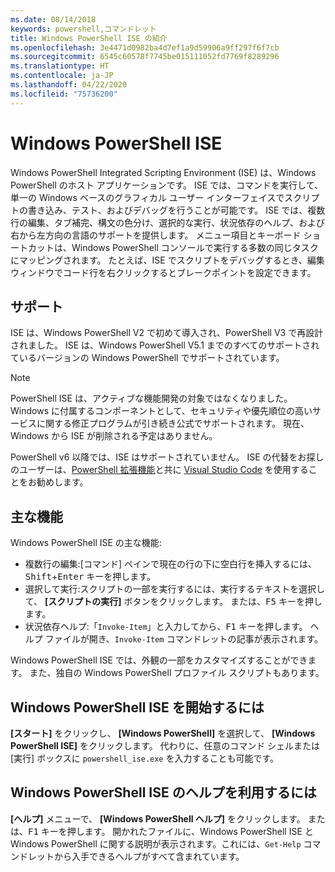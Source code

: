 ```yaml
---
ms.date: 08/14/2018
keywords: powershell,コマンドレット
title: Windows PowerShell ISE の紹介
ms.openlocfilehash: 3e4471d0982ba4d7ef1a9d59906a9ff297f6f7cb
ms.sourcegitcommit: 6545c60578f7745be015111052fd7769f8289296
ms.translationtype: HT
ms.contentlocale: ja-JP
ms.lasthandoff: 04/22/2020
ms.locfileid: "75736200"
---
```

# <a name="the-windows-powershell-ise"></a>Windows PowerShell ISE

Windows PowerShell Integrated Scripting Environment (ISE) は、Windows PowerShell のホスト アプリケーションです。 ISE では、コマンドを実行して、単一の Windows ベースのグラフィカル ユーザー インターフェイスでスクリプトの書き込み、テスト、およびデバッグを行うことが可能です。 ISE では、複数行の編集、タブ補完、構文の色分け、選択的な実行、状況依存のヘルプ、および右から左方向の言語のサポートを提供します。 メニュー項目とキーボード ショートカットは、Windows PowerShell コンソールで実行する多数の同じタスクにマッピングされます。 たとえば、ISE でスクリプトをデバッグするとき、編集ウィンドウでコード行を右クリックするとブレークポイントを設定できます。

## <a name="support"></a>サポート

ISE は、Windows PowerShell V2 で初めて導入され、PowerShell V3 で再設計されました。 ISE は、Windows PowerShell V5.1 までのすべてのサポートされているバージョンの Windows PowerShell でサポートされています。

> [!NOTE]
> PowerShell ISE は、アクティブな機能開発の対象ではなくなりました。 Windows に付属するコンポーネントとして、セキュリティや優先順位の高いサービスに関する修正プログラムが引き続き公式でサポートされます。
> 現在、Windows から ISE が削除される予定はありません。
>
> PowerShell v6 以降では、ISE はサポートされていません。 ISE の代替をお探しのユーザーは、[PowerShell 拡張機能](https://marketplace.visualstudio.com/items?itemName=ms-vscode.PowerShell)と共に [Visual Studio Code](https://code.visualstudio.com/) を使用することをお勧めします。

## <a name="key-features"></a>主な機能

Windows PowerShell ISE の主な機能:

- 複数行の編集:[コマンド] ペインで現在の行の下に空白行を挿入するには、<kbd>Shift</kbd>+<kbd>Enter</kbd> キーを押します。
- 選択して実行:スクリプトの一部を実行するには、実行するテキストを選択して、 **[スクリプトの実行]** ボタンをクリックします。 または、<kbd>F5</kbd> キーを押します。
- 状況依存ヘルプ:「`Invoke-Item`」と入力してから、<kbd>F1</kbd> キーを押します。 ヘルプ ファイルが開き、`Invoke-Item` コマンドレットの記事が表示されます。

Windows PowerShell ISE では、外観の一部をカスタマイズすることができます。 また、独自の Windows PowerShell プロファイル スクリプトもあります。

## <a name="to-start-the-windows-powershell-ise"></a>Windows PowerShell ISE を開始するには

**[スタート]** をクリックし、 **[Windows PowerShell]** を選択して、 **[Windows PowerShell ISE]** をクリックします。
代わりに、任意のコマンド シェルまたは [実行] ボックスに `powershell_ise.exe` を入力することも可能です。

## <a name="to-get-help-in-the-windows-powershell-ise"></a>Windows PowerShell ISE のヘルプを利用するには

**[ヘルプ]** メニューで、 **[Windows PowerShell ヘルプ]** をクリックします。 または、<kbd>F1</kbd> キーを押します。 開かれたファイルに、Windows PowerShell ISE と Windows PowerShell に関する説明が表示されます。これには、`Get-Help` コマンドレットから入手できるヘルプがすべて含まれています。
